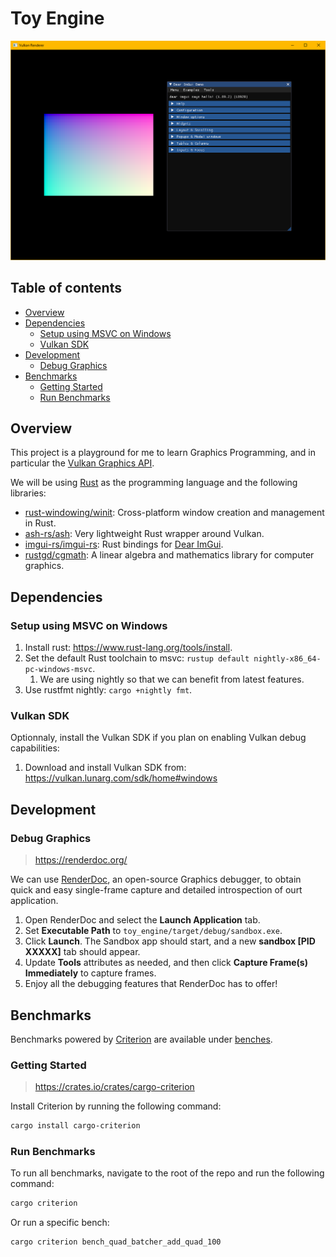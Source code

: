 # Toy Engine

<p align="center">
  <a href="https://github.com/devodev/toy-engine">
    <img alt="sandbox1" src="assets/sandbox.png" width="800">
  </a>
</p>

## Table of contents

- [Overview](#overview)
- [Dependencies](#dependencies)
  - [Setup using MSVC on Windows](#setup-using-msvc-on-windows)
  - [Vulkan SDK](#vulkan-sdk)
- [Development](#development)
  - [Debug Graphics](#debug-graphics)
- [Benchmarks](#benchmarks)
  - [Getting Started](#getting-started)
  - [Run Benchmarks](#run-benchmarks)

## Overview

This project is a playground for me to learn Graphics Programming, and in particular the [Vulkan Graphics API](https://www.khronos.org/vulkan/).

We will be using [Rust](https://www.rust-lang.org/) as the programming language and the following libraries:

- [rust-windowing/winit](https://github.com/rust-windowing/winit): Cross-platform window creation and management in Rust.
- [ash-rs/ash](https://github.com/ash-rs/ash): Very lightweight Rust wrapper around Vulkan.
- [imgui-rs/imgui-rs](https://github.com/imgui-rs/imgui-rs): Rust bindings for [Dear ImGui](https://github.com/ocornut/imgui).
- [rustgd/cgmath](https://github.com/rustgd/cgmath): A linear algebra and mathematics library for computer graphics.

## Dependencies

### Setup using MSVC on Windows

1. Install rust: <https://www.rust-lang.org/tools/install>.
2. Set the default Rust toolchain to msvc: `rustup default nightly-x86_64-pc-windows-msvc`.
   1. We are using nightly so that we can benefit from latest features.
3. Use rustfmt nightly: `cargo +nightly fmt`.

### Vulkan SDK

Optionnaly, install the Vulkan SDK if you plan on enabling Vulkan debug capabilities:

1. Download and install Vulkan SDK from: <https://vulkan.lunarg.com/sdk/home#windows>

## Development

### Debug Graphics

> <https://renderdoc.org/>

We can use [RenderDoc](https://renderdoc.org/), an open-source Graphics debugger, to obtain
quick and easy single-frame capture and detailed introspection of ourt application.

1. Open RenderDoc and select the **Launch Application** tab.
2. Set **Executable Path** to `toy_engine/target/debug/sandbox.exe`.
3. Click **Launch**. The Sandbox app should start, and a new **sandbox [PID XXXXX]** tab should appear.
4. Update **Tools** attributes as needed, and then click **Capture Frame(s) Immediately** to capture frames.
5. Enjoy all the debugging features that RenderDoc has to offer!

## Benchmarks

Benchmarks powered by [Criterion](https://github.com/bheisler/criterion.rs) are available under [benches](./benches/).

### Getting Started

> <https://crates.io/crates/cargo-criterion>

Install Criterion by running the following command:

```bash
cargo install cargo-criterion
```

### Run Benchmarks

To run all benchmarks, navigate to the root of the repo and run the following command:

```bash
cargo criterion
```

Or run a specific bench:

```bash
cargo criterion bench_quad_batcher_add_quad_100
```
